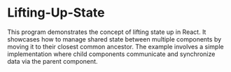 # Lifting-Up-State
This program demonstrates the concept of lifting state up in React. It showcases how to manage shared state between multiple components by moving it to their closest common ancestor. The example involves a simple implementation where child components communicate and synchronize data via the parent component.
